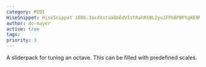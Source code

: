 ```yaml
---
category: MIDI
HiseSnippet: HiseSnippet 1886.3oc4XstaabbEdVIstRahRSBLZyuJFPkBPBPtgKE0MDDDRQJJnFIYBQEmX3JjLZ4Pwwd4LL6NTQrAAvOZ4QnOB8W824Mn8blkK4tRLxzxoEEMxvqlamy46bcNiZGp74QQpPh0ZmOdHmX8t1cFK08azmIjjiZRrVwlEQ1e7PVTDuKwxZ4CwcrVaEh4me9y2mEvj97YKQHOUI74GKFHzyVscsuPDDzh0ketXPpSWs1Q9JYCUfZDfhksKSFx7eI6J9oL7XKYSrdzAcEZUXGMSyi.Dsup63N8UeuL97OUDItLfiS7Hc.FEubKUPWDw3pjF8EAcamnsQDhkc6Y59xw59isOQzULc8Y1f22rAcFEosGVKcevyKM7JOW3UddvyJE7VIFdefcG+PwP8rcPr8N1GI07vdLvEjFVwmkrzFOxtgBNgT6Nf8RdqPXxTJxWsb4hT3SgOccm0c.GQjldMKj1kqGI4OkELhGQ+LZBGXc61IPzkG1F7Q4y0L0oxUjVoL9+XV8IeBsCOf6qo59b5YJkldpRyo8TglUFH7CU.0B4UTMCrOokdHb7XpgSmQ5MTCtTsu5l74NK0Yxg5.H6sMBOKePohpvyy0.NVtFafeaZ9XFd.9ok4iY9glOlg0MeLC2O2E.mSiK2HtNeNglO.U8oRx8EJgLet+pLWgaaHVb8OxmEvecFfLGBs9aNOSf4TXpTrMf+ciXAnB8hQQZ72CGq6ytRExYRbZ2QcURitlg8YU1Y7bdZaSdOgjeGkzPTD8NXyfKjzmWt3b+2EEo.WM.2bHpmm6NE2zcuhda4tcwRdaBSKUwsbwR64taQXP4hwqY1m5sKrEsjGtQLuPceBq1LgU6.GcGfbCiLRvL.4vVv9UJiyvOzY7Iksil8GC2q5t2VaUrzt65VY68Jt61ta5UsXocb2qBrpm6dai+xCXq4ba6tGLtzt63VspWwc10c6JUw8c2wayKPoYbMq6bgwNOItJN6xXGoWxfLepRZVJILgdD5ynGI6xugxzzHiCUfLRHCP+TuQRyB.kYb4XLWnJHuuZvPkDh9JB9LHQuv5N+v5NnRltFAFfXFkO1o9byYAq9EXbwOZvbRT7UbciDld6v3BHilH5FrffKw5LyGYElXHV2IkJf4XOQlufyOXfXfBHjhoPYRcuJArEnknde55oNqvXo9L5PVXDGpSl+DnTKbaDRCx7SGM3RdX9BkBKP+yTuJSHN4T.5aAV03Bi4yXg.FDW6zLutNuQTPdiyO5PusJzqmQGV6V6MQ0CPDLmswaVCuOByKMvOwUlbP3Jlr2gY+KeGV5qX8i8noNnRdjTnexPt7W5hWxjv.3NtkmfJP7ZyMbe3ja3lcGCQ.Wl8d1oungXvNw5X6+Rmmb5zrXJlFSM4wTLQlZxjiKVPiGZJGfYyTS5LcZ97EjtLMiX8E1aUw07ywiOlcvKBdVvgsOY7wh5pmETsQSbmqGe73SqWGGh6+U39ibg48Zg6eVaC80i0Sixsbrx89STtjTyIpV56wRTsYMWsXb42amIA41rY0Zju7nlnFBMFLw7Ctjg7Ps.81VM4WCMrE2kwZfwN5kZ0PnuqoooDKm2DOzMPDj0iAIONYPet3p9o5FTTaP5tHe1OMfcSpo0hz7gcD+sL1huWzU2e5Bu55ZQFPTefZjbFqeUyZjT39QKtw2f57IndEKBw.Jaq2EALVGkX8mra3zXCmlNM2v4.mVNs1v4PmC2votS8Mb1mrnR91NLiX9myQzqjVzl6.cvaubRc0ii4hgLhdsXQu9DQeL6RdfQtqZaF6QRYraVyHzOFDZD6ZnlW6PNTFC6gjCEEXl7dH7ieiF61bZqbjr9Cx2VKwIaa8GIj2H.UIEf9ofY.5t.32Ar.rbIB215Uohtrs9Hxc0hz.Y0WCP1LEP9GeKBjDT8xZw.XU6yMMzjAa8fjprgqEqcGXb2N5g2Un5NJfoy9XC7EVS1.pdmoqdrycYjPONchwa8KPlac5EDtefcag1u+7w6RyAuPQn+Si2Iumac6C50CRvR+X1Ve8utOd60Ak2KFJuicGns.ySqM.4OXlS+JHFgdHWxCQip287N6+9h9N6gK76rehuFD+4gLYzPUTFF2gOPbNjxDkdwuLBd8H+6NC8xoWugB6UZNa8yeN1KzbooCSOJzDtbqx2X3wxKrO4M389q7+Lu2+sIa6su3vxKFbeM+IIVKAicDCFFvOPdMO.ZnvfwODZFnGaTfNY0rw0mnjpg8URgeZm9Ybcn3pq3gow9bUn5ZM11wzUdbsyfqQYoCf+3ZGCAdrPvNwef1BuE2Vbe9qOxNFtTLYj9+GE0W92lE0OSMRC26eBCBTwdyfWB1Apk5yAjHk7.7YSVKg0CimWFmGWLU10L4eA+LYSObt0jM8R17+JxX.yOT8M9wuq.ikW0rBn2Ryew00rOAmS8RdFgsM7NIx.nh3236il6RdDx7ooxCflMe.zT8APyVO.Z19APyNO.Z18doAuLp9HsZPbpHrP6CLOmyx5.I1BpIpm7uAPp+WgK
author: do-mayer
active: true
tags: 
priority: 3
---
```

A sliderpack for tuning an octave. This can be filled with predefined scales.